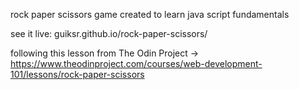 rock paper scissors game created to learn java script fundamentals

see it live: guiksr.github.io/rock-paper-scissors/

following this lesson from The Odin Project -> https://www.theodinproject.com/courses/web-development-101/lessons/rock-paper-scissors
